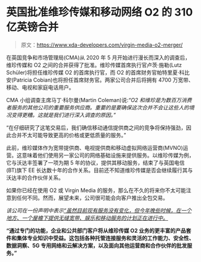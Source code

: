 # 英国批准维珍传媒和移动网络 O2 的 310 亿英镑合并

> 原文：<https://www.xda-developers.com/virgin-media-o2-merger/>

在英国竞争和市场管理局(CMA)从 2020 年 5 月开始进行漫长而深入的调查后，维珍传媒和 O2 之间的合并获得了批准。维珍传媒首席执行官卢茨·施勒(Lutz Schüler)将担任维珍传媒 O2 的首席执行官，而 O2 的首席财务官帕特里夏·科比安(Patricia Cobian)也将担任首席财务官。两家公司合并后将拥有 4700 万宽带、移动、电视和家庭电话用户。

CMA 小组调查主席马丁·科尔曼(Martin Coleman)说:*“O2 和维珍是为数百万消费者服务的其他公司的重要服务供应商。重要的是要确保这次合并不会让这些人的境况变得更糟。这就是我们进行深入调查的原因。”*

“在仔细研究了这笔交易后，我们确信移动通信提供商之间的竞争将保持强劲，因此合并不太可能导致更高的价格或更低质量的服务。”

此前，维珍媒体作为宽带提供商、电视提供商和移动虚拟网络运营商(MVNO)运营。这意味着他们使用另一家公司的网络基础设施来提供服务。以维珍传媒为例，它与沃达丰签署了一项为期 5 年的协议，提供其移动服务，结束了与英国电信(BT)旗下 EE 长达数十年的合作关系。目前还不知道维珍传媒是否会继续履行其与沃达丰的合作伙伴关系。

如果你已经在使用 O2 或 Virgin Media 的服务，那么在不久的将来你不太可能注意到任何不同。然而，展望未来，公司很可能会向客户推出全包交易。

*该公司在一份声明中表示[“虽然目前现有服务没有变化，但今年晚些时候，在一个地方、一个屋檐下提供无缝宽带、娱乐和移动服务的计划正在进行中。](https://www.libertyglobal.com/virgin-media-o2-launches-promising-uk-investment-fibre-and-5g-infrastructure-expansion-and-customer-choice/)*

 **“通过专门的功能，企业和公共部门客户将从维珍传媒 O2 业务的更丰富的产品套件和集体专业知识中受益。这包括各种托管连接服务和灵活的工作能力、安全性、数据洞察、5G 专用网络和云解决方案，以及面向其他运营商和合作伙伴的批发服务。”**